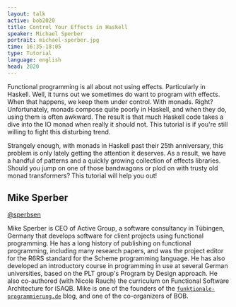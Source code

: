 ```yaml
---
layout: talk
active: bob2020
title: Control Your Effects in Haskell
speaker: Michael Sperber
portrait: michael-sperber.jpg
time: 16:35-18:05
type: Tutorial
language: english
head: 2020
---
```


Functional programming is all about not using effects.  Particularly
in Haskell.  Well, it turns out we sometimes do want to program with
effects.  When that happens, we keep them under control.  With monads.
Right?  Unfortunately, monads compose quite poorly in Haskell, and
when they do, using them is often awkward.  The result is that much
Haskell code takes a dive into the IO monad when really it should not.
This tutorial is if you're still willing to fight this disturbing
trend.

Strangely enough, with monads in Haskell past their 25th anniversary,
this problem is only lately getting the attention it deserves.  As a
result, we have a handful of patterns and a quickly growing collection
of effects libraries.  Should you jump on one of those bandwagons or
plod on with trusty old monad transformers?  This tutorial will help
you out!

## Mike Sperber

[@sperbsen](http://twitter.com/sperbsen)

Mike Sperber is CEO of Active Group, a software consultancy in
Tübingen, Germany that develops software for client projects using
functional programming.  He has a long history of publishing on
functional programming, including many research papers, and was the
project editor for the R6RS standard for the Scheme programming
language.  He has also developed an introductory course in programming
in use at several German universities, based on the PLT group's
Program by Design approach.  He also co-authored (with Nicole Rauch)
the curriculum on Functional Software Architecture for iSAQB.  Mike is
one of the founders of the
[`funktionale-programmierung.de`](https://funktionale-programmierung.de/)
blog, and one of the co-organizers of BOB.

